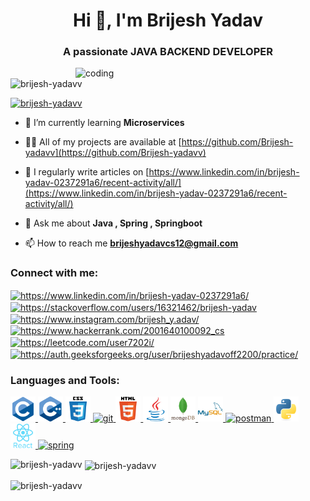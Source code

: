 <h1 align="center">Hi 👋, I'm Brijesh Yadav</h1>
<h3 align="center">A passionate JAVA BACKEND DEVELOPER</h3>
<img align="right" alt="coding" width="400" src="https://cdn.videoplasty.com/animation/chill-coding-programming-lo-fi-animation-stock-animation-21874-1024x576.jpg">
<p align="left"> <img src="https://komarev.com/ghpvc/?username=brijesh-yadavv&label=Profile%20views&color=0e75b6&style=flat" alt="brijesh-yadavv" /> </p>

<p align="left"> <a href="https://github.com/ryo-ma/github-profile-trophy"><img src="https://github-profile-trophy.vercel.app/?username=brijesh-yadavv" alt="brijesh-yadavv" /></a> </p>

- 🌱 I’m currently learning **Microservices**

- 👨‍💻 All of my projects are available at [https://github.com/Brijesh-yadavv](https://github.com/Brijesh-yadavv)

- 📝 I regularly write articles on [https://www.linkedin.com/in/brijesh-yadav-0237291a6/recent-activity/all/](https://www.linkedin.com/in/brijesh-yadav-0237291a6/recent-activity/all/)

- 💬 Ask me about **Java , Spring , Springboot**

- 📫 How to reach me **brijeshyadavcs12@gmail.com**

<h3 align="left">Connect with me:</h3>
<p align="left">
<a href="https://linkedin.com/in/https://www.linkedin.com/in/brijesh-yadav-0237291a6/" target="blank"><img align="center" src="https://raw.githubusercontent.com/rahuldkjain/github-profile-readme-generator/master/src/images/icons/Social/linked-in-alt.svg" alt="https://www.linkedin.com/in/brijesh-yadav-0237291a6/" height="30" width="40" /></a>
<a href="https://stackoverflow.com/users/https://stackoverflow.com/users/16321462/brijesh-yadav" target="blank"><img align="center" src="https://raw.githubusercontent.com/rahuldkjain/github-profile-readme-generator/master/src/images/icons/Social/stack-overflow.svg" alt="https://stackoverflow.com/users/16321462/brijesh-yadav" height="30" width="40" /></a>
<a href="https://instagram.com/https://www.instagram.com/brijesh_y.adav/" target="blank"><img align="center" src="https://raw.githubusercontent.com/rahuldkjain/github-profile-readme-generator/master/src/images/icons/Social/instagram.svg" alt="https://www.instagram.com/brijesh_y.adav/" height="30" width="40" /></a>
<a href="https://www.hackerrank.com/https://www.hackerrank.com/2001640100092_cs" target="blank"><img align="center" src="https://raw.githubusercontent.com/rahuldkjain/github-profile-readme-generator/master/src/images/icons/Social/hackerrank.svg" alt="https://www.hackerrank.com/2001640100092_cs" height="30" width="40" /></a>
<a href="https://www.leetcode.com/https://leetcode.com/user7202i/" target="blank"><img align="center" src="https://raw.githubusercontent.com/rahuldkjain/github-profile-readme-generator/master/src/images/icons/Social/leet-code.svg" alt="https://leetcode.com/user7202i/" height="30" width="40" /></a>
<a href="https://auth.geeksforgeeks.org/user/https://auth.geeksforgeeks.org/user/brijeshyadavoff2200/practice/" target="blank"><img align="center" src="https://raw.githubusercontent.com/rahuldkjain/github-profile-readme-generator/master/src/images/icons/Social/geeks-for-geeks.svg" alt="https://auth.geeksforgeeks.org/user/brijeshyadavoff2200/practice/" height="30" width="40" /></a>
</p>

<h3 align="left">Languages and Tools:</h3>
<p align="left"> <a href="https://www.cprogramming.com/" target="_blank" rel="noreferrer"> <img src="https://raw.githubusercontent.com/devicons/devicon/master/icons/c/c-original.svg" alt="c" width="40" height="40"/> </a> <a href="https://www.w3schools.com/cpp/" target="_blank" rel="noreferrer"> <img src="https://raw.githubusercontent.com/devicons/devicon/master/icons/cplusplus/cplusplus-original.svg" alt="cplusplus" width="40" height="40"/> </a> <a href="https://www.w3schools.com/css/" target="_blank" rel="noreferrer"> <img src="https://raw.githubusercontent.com/devicons/devicon/master/icons/css3/css3-original-wordmark.svg" alt="css3" width="40" height="40"/> </a> <a href="https://git-scm.com/" target="_blank" rel="noreferrer"> <img src="https://www.vectorlogo.zone/logos/git-scm/git-scm-icon.svg" alt="git" width="40" height="40"/> </a> <a href="https://www.w3.org/html/" target="_blank" rel="noreferrer"> <img src="https://raw.githubusercontent.com/devicons/devicon/master/icons/html5/html5-original-wordmark.svg" alt="html5" width="40" height="40"/> </a> <a href="https://www.java.com" target="_blank" rel="noreferrer"> <img src="https://raw.githubusercontent.com/devicons/devicon/master/icons/java/java-original.svg" alt="java" width="40" height="40"/> </a> <a href="https://www.mongodb.com/" target="_blank" rel="noreferrer"> <img src="https://raw.githubusercontent.com/devicons/devicon/master/icons/mongodb/mongodb-original-wordmark.svg" alt="mongodb" width="40" height="40"/> </a> <a href="https://www.mysql.com/" target="_blank" rel="noreferrer"> <img src="https://raw.githubusercontent.com/devicons/devicon/master/icons/mysql/mysql-original-wordmark.svg" alt="mysql" width="40" height="40"/> </a> <a href="https://postman.com" target="_blank" rel="noreferrer"> <img src="https://www.vectorlogo.zone/logos/getpostman/getpostman-icon.svg" alt="postman" width="40" height="40"/> </a> <a href="https://www.python.org" target="_blank" rel="noreferrer"> <img src="https://raw.githubusercontent.com/devicons/devicon/master/icons/python/python-original.svg" alt="python" width="40" height="40"/> </a> <a href="https://reactjs.org/" target="_blank" rel="noreferrer"> <img src="https://raw.githubusercontent.com/devicons/devicon/master/icons/react/react-original-wordmark.svg" alt="react" width="40" height="40"/> </a> <a href="https://spring.io/" target="_blank" rel="noreferrer"> <img src="https://www.vectorlogo.zone/logos/springio/springio-icon.svg" alt="spring" width="40" height="40"/> </a> </p>

<p><img align="left" src="https://github-readme-stats.vercel.app/api/top-langs?username=brijesh-yadavv&show_icons=true&locale=en&layout=compact" alt="brijesh-yadavv" /></p>

<p>&nbsp;<img align="center" src="https://github-readme-stats.vercel.app/api?username=brijesh-yadavv&show_icons=true&locale=en" alt="brijesh-yadavv" /></p>

<p><img align="center" src="https://github-readme-streak-stats.herokuapp.com/?user=brijesh-yadavv&" alt="brijesh-yadavv" /></p>
